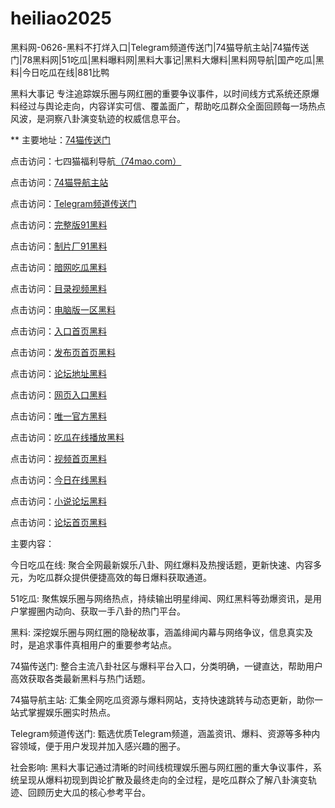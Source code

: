 # heiliao2025
黑料网-0626-黑料不打烊入口|Telegram频道传送门|74猫导航主站|74猫传送门|78黑料网|51吃瓜|黑料曝料网|黑料大事记|黑料大爆料|黑料网导航|国产吃瓜|黑料|今日吃瓜在线|881比鸭

黑料大事记 专注追踪娱乐圈与网红圈的重要争议事件，以时间线方式系统还原爆料经过与舆论走向，内容详实可信、覆盖面广，帮助吃瓜群众全面回顾每一场热点风波，是洞察八卦演变轨迹的权威信息平台。

** 主要地址：<a href="https://74mao.com/">74猫传送门</a>

点击访问：七四猫福利导航<a href="https://74mao.com/">（74mao.com）</a>

点击访问：<a href="https://74mao.com/">74猫导航主站</a>

点击访问：<a href="https://74mao.com/">Telegram频道传送门</a>

点击访问：<a href="https://hj-700.pages.dev/">完整版91黑料</a>  

点击访问：<a href="https://hj-712.pages.dev/">制片厂91黑料</a>  

点击访问：<a href="https://hj-947.pages.dev/">暗网吃瓜黑料</a>  

点击访问：<a href="https://hj-948.pages.dev/">目录视频黑料</a>  

点击访问：<a href="https://hj-949.pages.dev/">电脑版一区黑料</a>  

点击访问：<a href="https://hj-950.pages.dev/">入口首页黑料</a>  

点击访问：<a href="https://hj-951.pages.dev/">发布页首页黑料</a>  

点击访问：<a href="https://hj-952.pages.dev/">论坛地址黑料</a>  

点击访问：<a href="https://hj-953.pages.dev/">网页入口黑料</a>  

点击访问：<a href="https://hj-954.pages.dev/">唯一官方黑料</a>  

点击访问：<a href="https://hj-934.pages.dev/">吃瓜在线播放黑料</a>  

点击访问：<a href="https://hj-935.pages.dev/">视频首页黑料</a>  

点击访问：<a href="https://hj-936.pages.dev/">今日在线黑料</a>  

点击访问：<a href="https://hj-937.pages.dev/">小说论坛黑料</a>  

点击访问：<a href="https://hj-938.pages.dev/">论坛首页黑料</a>  

主要内容：

今日吃瓜在线: 聚合全网最新娱乐八卦、网红爆料及热搜话题，更新快速、内容多元，为吃瓜群众提供便捷高效的每日爆料获取通道。

51吃瓜: 聚焦娱乐圈与网络热点，持续输出明星绯闻、网红黑料等劲爆资讯，是用户掌握圈内动向、获取一手八卦的热门平台。

黑料: 深挖娱乐圈与网红圈的隐秘故事，涵盖绯闻内幕与网络争议，信息真实及时，是追求事件真相用户的重要参考站点。

74猫传送门: 整合主流八卦社区与爆料平台入口，分类明确，一键直达，帮助用户高效获取各类最新黑料与热门话题。

74猫导航主站: 汇集全网吃瓜资源与爆料网站，支持快速跳转与动态更新，助你一站式掌握娱乐圈实时热点。

Telegram频道传送门: 甄选优质Telegram频道，涵盖资讯、爆料、资源等多种内容领域，便于用户发现并加入感兴趣的圈子。

社会影响:
黑料大事记通过清晰的时间线梳理娱乐圈与网红圈的重大争议事件，系统呈现从爆料初现到舆论扩散及最终走向的全过程，是吃瓜群众了解八卦演变轨迹、回顾历史大瓜的核心参考平台。

<span style="display:none;">[Canonical link](https://github.com/vivian20250626/vivian20250626）</span>
